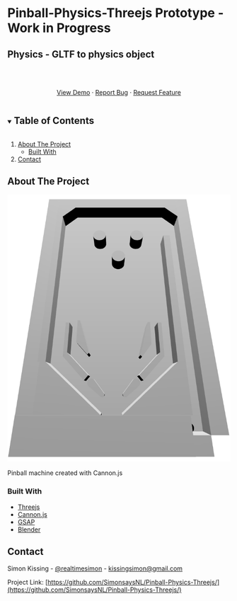 # Pinball-Physics-Threejs Prototype - Work in Progress
## Physics - GLTF to physics object

<br />
<p align="center">
    <br />
    <a href="https://raw.githack.com/SimonsaysNL/Pinball-Physics-Threejs/main/pinball/index.html">View Demo</a>
    ·
    <a href="https://github.com/SimonsaysNL/Pinball-Physics-Threejs/issues">Report Bug</a>
    ·
    <a href="https://github.com/SimonsaysNL/Pinball-Physics-Threejs/issues">Request Feature</a>
  </p>
</p>



<!-- TABLE OF CONTENTS -->
<details open="open">
  <summary><h2 style="display: inline-block">Table of Contents</h2></summary>
  <ol>
    <li>
      <a href="#about-the-project">About The Project</a>
      <ul>
        <li><a href="#built-with">Built With</a></li>
      </ul>
    </li>
    <li><a href="#contact">Contact</a></li>
  </ol>
</details>



<!-- ABOUT THE PROJECT -->
## About The Project

![](pinball-physics.PNG)

Pinball machine created with Cannon.js


### Built With

* [Threejs](https://threejs.org/)
* [Cannon.js](https://github.com/schteppe/cannon.js)
* [GSAP](https://greensock.com/gsap/)
* [Blender](https://www.blender.org/)



<!-- CONTACT -->
## Contact


Simon Kissing - [@realtimesimon](https://twitter.com/realtimesimon) - kissingsimon@gmail.com

Project Link: [https://github.com/SimonsaysNL/Pinball-Physics-Threejs/](https://github.com/SimonsaysNL/Pinball-Physics-Threejs/)
